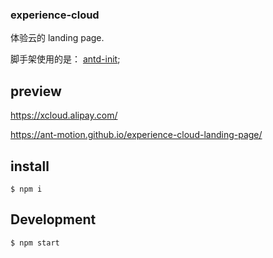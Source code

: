 ### experience-cloud

体验云的 landing page. 

脚手架使用的是： [antd-init](https://github.com/ant-design/antd-init);

## preview

https://xcloud.alipay.com/

https://ant-motion.github.io/experience-cloud-landing-page/


## install
```
$ npm i 
```

## Development

```
$ npm start
```